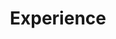 ---
# An instance of the Experience widget.
# Documentation: https://wowchemy.com/docs/page-builder/
widget: experience

# This file represents a page section.
headless: true

# Order that this section appears on the page.
weight: 40

title: Experience
subtitle:

# Date format for experience
#   Refer to https://wowchemy.com/docs/customization/#date-format
date_format: Jan 2006

# Experiences.
#   Add/remove as many `experience` items below as you like.
#   Required fields are `title`, `company`, and `date_start`.
#   Leave `date_end` empty if it's your current employer.
#   Begin multi-line descriptions with YAML's `|2-` multi-line prefix.
experience:
  - title: 'Research Intern'
    company: 'iFlytek'
    company_url: 'https://www.iflytek.com/en/about-us.html'
    company_logo: org-gc
    location: 'Beijing,China'
    date_start: '2022-07-01'
    date_end: ''
    description: |2-
        In 2019, iFLYTEK's next-gen speech translation system received the Super AI Leader (SAIL) Applicative Award at the World AI Conference (WAIC). In September 2019, the company exclusively became the Official Automated Translation Software Supplier of Beijing 2022.
        Responsibilities include:
        
        * Questions and answers retrieval
        * Apply style transfer methods
        * Test pre-trained models
        
  - title: Student Contributor
    company: Google Summer of Code
    company_url: 'https://summerofcode.withgoogle.com/'
    company_logo: GSoC-icon
    location: Remote
    date_start: '2022-06-08'
    date_end: '2022-08-17'
    description: Selected as a student contributor for DBpedia in 2022 Google Summer of Code.Help DBpedia build a dashboard to make the query more easily for novice users and propose a new method to eliminate bias in the data collection process and show the multidimensional characteristics of the data.

  - title: Research Intern
    company: DataHammer Lab
    company_url: ''
    company_logo: ''
    location: Beijing,China
    date_start: '2020-09-03'
    date_end: '2021-06-21'
    description: ''

  - title: Undergraduate Student
    company: Beijing Institute of Technology
    company_url: ''
    company_logo: ''
    location: Beijing,China
    date_start: '2018-08-21'
    date_end: ''
    description: ''

design:
  columns: '2'
---